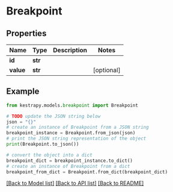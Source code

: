 # Breakpoint


## Properties

Name | Type | Description | Notes
------------ | ------------- | ------------- | -------------
**id** | **str** |  | 
**value** | **str** |  | [optional] 

## Example

```python
from kestrapy.models.breakpoint import Breakpoint

# TODO update the JSON string below
json = "{}"
# create an instance of Breakpoint from a JSON string
breakpoint_instance = Breakpoint.from_json(json)
# print the JSON string representation of the object
print(Breakpoint.to_json())

# convert the object into a dict
breakpoint_dict = breakpoint_instance.to_dict()
# create an instance of Breakpoint from a dict
breakpoint_from_dict = Breakpoint.from_dict(breakpoint_dict)
```
[[Back to Model list]](../README.md#documentation-for-models) [[Back to API list]](../README.md#documentation-for-api-endpoints) [[Back to README]](../README.md)


